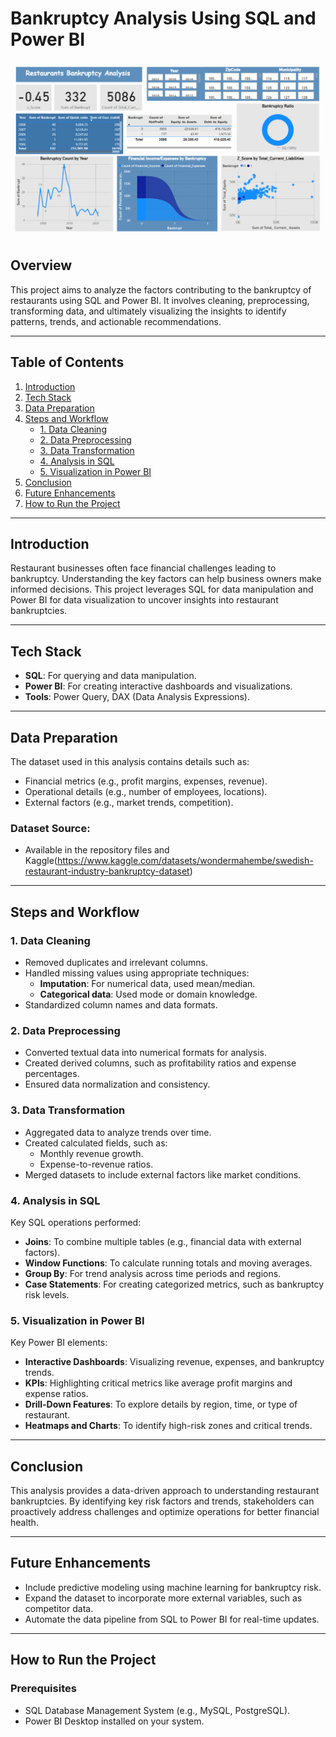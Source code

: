 # Bankruptcy Analysis Using SQL and Power BI
![Dashboard](Dashboard%20picture.png)

## Overview

This project aims to analyze the factors contributing to the bankruptcy of restaurants using SQL and Power BI. It involves cleaning, preprocessing, transforming data, and ultimately visualizing the insights to identify patterns, trends, and actionable recommendations.

---

## Table of Contents
1. [Introduction](#introduction)
2. [Tech Stack](#tech-stack)
3. [Data Preparation](#data-preparation)
4. [Steps and Workflow](#steps-and-workflow)
   - [1. Data Cleaning](#1-data-cleaning)
   - [2. Data Preprocessing](#2-data-preprocessing)
   - [3. Data Transformation](#3-data-transformation)
   - [4. Analysis in SQL](#4-analysis-in-sql)
   - [5. Visualization in Power BI](#5-visualization-in-power-bi)
5. [Conclusion](#conclusion)
6. [Future Enhancements](#future-enhancements)
7. [How to Run the Project](#how-to-run-the-project)
  

---

## Introduction

Restaurant businesses often face financial challenges leading to bankruptcy. Understanding the key factors can help business owners make informed decisions. This project leverages SQL for data manipulation and Power BI for data visualization to uncover insights into restaurant bankruptcies.

---

## Tech Stack

- **SQL**: For querying and data manipulation.
- **Power BI**: For creating interactive dashboards and visualizations.
- **Tools**: Power Query, DAX (Data Analysis Expressions).

---

## Data Preparation

The dataset used in this analysis contains details such as:
- Financial metrics (e.g., profit margins, expenses, revenue).
- Operational details (e.g., number of employees, locations).
- External factors (e.g., market trends, competition).

### Dataset Source:
- Available in the repository files and Kaggle(https://www.kaggle.com/datasets/wondermahembe/swedish-restaurant-industry-bankruptcy-dataset)


---

## Steps and Workflow

### 1. Data Cleaning
- Removed duplicates and irrelevant columns.
- Handled missing values using appropriate techniques:
  - **Imputation**: For numerical data, used mean/median.
  - **Categorical data**: Used mode or domain knowledge.
- Standardized column names and data formats.

### 2. Data Preprocessing
- Converted textual data into numerical formats for analysis.
- Created derived columns, such as profitability ratios and expense percentages.
- Ensured data normalization and consistency.

### 3. Data Transformation
- Aggregated data to analyze trends over time.
- Created calculated fields, such as:
  - Monthly revenue growth.
  - Expense-to-revenue ratios.
- Merged datasets to include external factors like market conditions.

### 4. Analysis in SQL
Key SQL operations performed:
- **Joins**: To combine multiple tables (e.g., financial data with external factors).
- **Window Functions**: To calculate running totals and moving averages.
- **Group By**: For trend analysis across time periods and regions.
- **Case Statements**: For creating categorized metrics, such as bankruptcy risk levels.

### 5. Visualization in Power BI
Key Power BI elements:
- **Interactive Dashboards**: Visualizing revenue, expenses, and bankruptcy trends.
- **KPIs**: Highlighting critical metrics like average profit margins and expense ratios.
- **Drill-Down Features**: To explore details by region, time, or type of restaurant.
- **Heatmaps and Charts**: To identify high-risk zones and critical trends.


---

## Conclusion

This analysis provides a data-driven approach to understanding restaurant bankruptcies. By identifying key risk factors and trends, stakeholders can proactively address challenges and optimize operations for better financial health.

---

## Future Enhancements

- Include predictive modeling using machine learning for bankruptcy risk.
- Expand the dataset to incorporate more external variables, such as competitor data.
- Automate the data pipeline from SQL to Power BI for real-time updates.

---

## How to Run the Project

### Prerequisites
- SQL Database Management System (e.g., MySQL, PostgreSQL).
- Power BI Desktop installed on your system.

